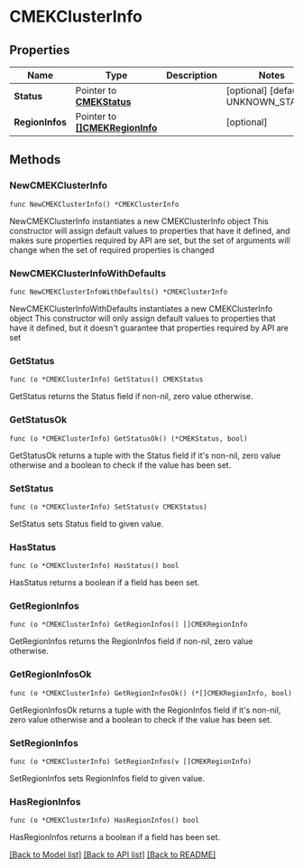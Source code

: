 # CMEKClusterInfo

## Properties

Name | Type | Description | Notes
------------ | ------------- | ------------- | -------------
**Status** | Pointer to [**CMEKStatus**](CMEKStatus.md) |  | [optional] [default to UNKNOWN_STATUS]
**RegionInfos** | Pointer to [**[]CMEKRegionInfo**](CMEKRegionInfo.md) |  | [optional] 

## Methods

### NewCMEKClusterInfo

`func NewCMEKClusterInfo() *CMEKClusterInfo`

NewCMEKClusterInfo instantiates a new CMEKClusterInfo object
This constructor will assign default values to properties that have it defined,
and makes sure properties required by API are set, but the set of arguments
will change when the set of required properties is changed

### NewCMEKClusterInfoWithDefaults

`func NewCMEKClusterInfoWithDefaults() *CMEKClusterInfo`

NewCMEKClusterInfoWithDefaults instantiates a new CMEKClusterInfo object
This constructor will only assign default values to properties that have it defined,
but it doesn't guarantee that properties required by API are set

### GetStatus

`func (o *CMEKClusterInfo) GetStatus() CMEKStatus`

GetStatus returns the Status field if non-nil, zero value otherwise.

### GetStatusOk

`func (o *CMEKClusterInfo) GetStatusOk() (*CMEKStatus, bool)`

GetStatusOk returns a tuple with the Status field if it's non-nil, zero value otherwise
and a boolean to check if the value has been set.

### SetStatus

`func (o *CMEKClusterInfo) SetStatus(v CMEKStatus)`

SetStatus sets Status field to given value.

### HasStatus

`func (o *CMEKClusterInfo) HasStatus() bool`

HasStatus returns a boolean if a field has been set.

### GetRegionInfos

`func (o *CMEKClusterInfo) GetRegionInfos() []CMEKRegionInfo`

GetRegionInfos returns the RegionInfos field if non-nil, zero value otherwise.

### GetRegionInfosOk

`func (o *CMEKClusterInfo) GetRegionInfosOk() (*[]CMEKRegionInfo, bool)`

GetRegionInfosOk returns a tuple with the RegionInfos field if it's non-nil, zero value otherwise
and a boolean to check if the value has been set.

### SetRegionInfos

`func (o *CMEKClusterInfo) SetRegionInfos(v []CMEKRegionInfo)`

SetRegionInfos sets RegionInfos field to given value.

### HasRegionInfos

`func (o *CMEKClusterInfo) HasRegionInfos() bool`

HasRegionInfos returns a boolean if a field has been set.


[[Back to Model list]](../README.md#documentation-for-models) [[Back to API list]](../README.md#documentation-for-api-endpoints) [[Back to README]](../README.md)


